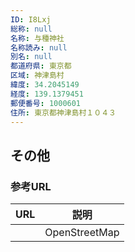 ```yaml
---
ID: I8Lxj
総称: null
名称: 与種神社
名称読み: null
別名: null
都道府県: 東京都
区域: 神津島村
緯度: 34.2045149
経度: 139.1379451
郵便番号: 1000601
住所: 東京都神津島村１０４３
---
```


## その他

### 参考URL

| URL | 説明          |
| --- | ------------- |
|     | OpenStreetMap |
